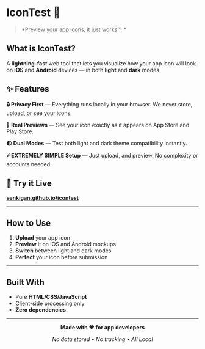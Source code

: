 # **IconTest** 🎯

> *Preview your app icons, it just works™. *

## **What is IconTest?**

A **lightning-fast** web tool that lets you visualize how your app icon will look on **iOS** and **Android** devices — in both **light** and **dark** modes.

## **✨ Features**

**🔒 Privacy First** — Everything runs locally in your browser. We never store, upload, or see your icons.

**📱 Real Previews** — See your icon exactly as it appears on App Store and Play Store.

**🌓 Dual Modes** — Test both light and dark theme compatibility instantly.

**⚡ EXTREMELY SIMPLE Setup** — Just upload, and preview. No complexity or accounts needed.

## **🚀 Try it Live**

**[senkigan.github.io/icontest](https://senkigan.github.io/icontest/)**

---

## **How to Use**

1. **Upload** your app icon
2. **Preview** it on iOS and Android mockups  
3. **Switch** between light and dark modes
4. **Perfect** your icon before submission

---

## **Built With**

- Pure **HTML/CSS/JavaScript**
- Client-side processing only
- **Zero dependencies**

---

<div align="center">

**Made with ❤️ for app developers**

*No data stored • No tracking • All Local*

</div>
